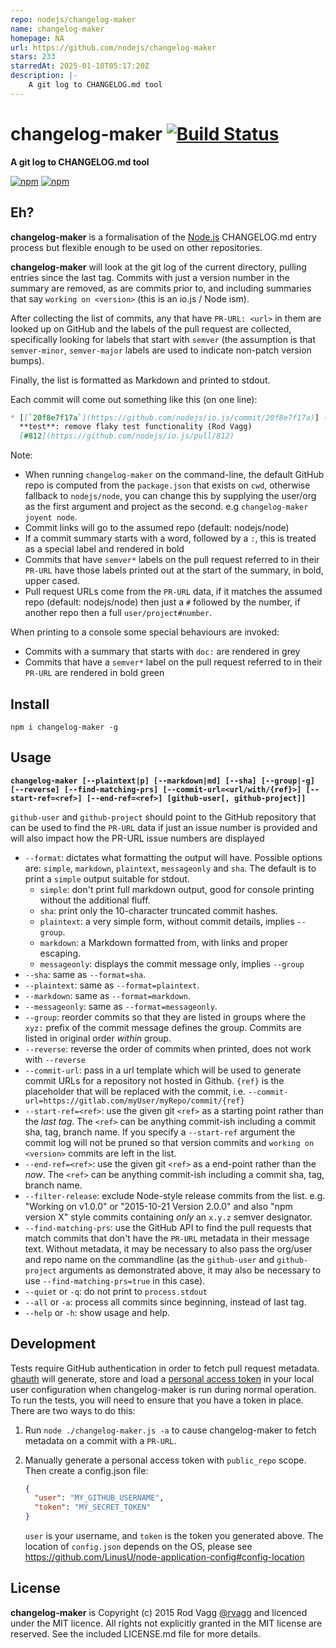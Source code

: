 ```yaml
---
repo: nodejs/changelog-maker
name: changelog-maker
homepage: NA
url: https://github.com/nodejs/changelog-maker
stars: 233
starredAt: 2025-01-10T05:17:20Z
description: |-
    A git log to CHANGELOG.md tool
---
```


# changelog-maker [![Build Status](https://github.com/nodejs/changelog-maker/workflows/Tests/badge.svg)](https://github.com/nodejs/changelog-maker/actions?workflow=Tests)

**A git log to CHANGELOG.md tool**

[![npm](https://nodei.co/npm/changelog-maker.png?downloads=true&downloadRank=true)](https://nodei.co/npm/changelog-maker/)
[![npm](https://nodei.co/npm-dl/changelog-maker.png?months=6&height=3)](https://nodei.co/npm/changelog-maker/)

## Eh?

**changelog-maker** is a formalisation of the [Node.js](https://github.com/nodejs/node) CHANGELOG.md entry process but flexible enough to be used on other repositories.

**changelog-maker** will look at the git log of the current directory, pulling entries since the last tag. Commits with just a version number in the summary are removed, as are commits prior to, and including summaries that say `working on <version>` (this is an io.js / Node ism).

After collecting the list of commits, any that have `PR-URL: <url>` in them are looked up on GitHub and the labels of the pull request are collected, specifically looking for labels that start with `semver` (the assumption is that `semver-minor`, `semver-major` labels are used to indicate non-patch version bumps).

Finally, the list is formatted as Markdown and printed to stdout.

Each commit will come out something like this (on one line):

```markdown
* [[`20f8e7f17a`](https://github.com/nodejs/io.js/commit/20f8e7f17a)] -
  **test**: remove flaky test functionality (Rod Vagg)
  [#812](https://github.com/nodejs/io.js/pull/812)
```

Note:

* When running `changelog-maker` on the command-line, the default GitHub repo is computed from the `package.json` that exists on `cwd`, otherwise fallback to `nodejs/node`, you can change this by supplying the user/org as the first argument and project as the second. e.g `changelog-maker joyent node`.
* Commit links will go to the assumed repo (default: nodejs/node)
* If a commit summary starts with a word, followed by a `:`, this is treated as a special label and rendered in bold
* Commits that have `semver*` labels on the pull request referred to in their `PR-URL` have those labels printed out at the start of the summary, in bold, upper cased.
* Pull request URLs come from the `PR-URL` data, if it matches the assumed repo (default: nodejs/node) then just a `#` followed by the number, if another repo then a full `user/project#number`.

When printing to a console some special behaviours are invoked:

* Commits with a summary that starts with `doc:` are rendered in grey
* Commits that have a `semver*` label on the pull request referred to in their `PR-URL` are rendered in bold green

## Install

```shell
npm i changelog-maker -g
```

## Usage

**`changelog-maker [--plaintext|p] [--markdown|md] [--sha] [--group|-g] [--reverse] [--find-matching-prs] [--commit-url=<url/with/{ref}>] [--start-ref=<ref>] [--end-ref=<ref>] [github-user[, github-project]]`**

`github-user` and `github-project` should point to the GitHub repository that can be used to find the `PR-URL` data if just an issue number is provided and will also impact how the PR-URL issue numbers are displayed

* `--format`:          dictates what formatting the output will have. Possible options are: `simple`, `markdown`, `plaintext`, `messageonly` and `sha`. The default is to print a `simple` output suitable for stdout.
  - `simple`:            don't print full markdown output, good for console printing without the additional fluff.
  - `sha`:               print only the 10-character truncated commit hashes.
  - `plaintext`:         a very simple form, without commit details, implies `--group`.
  - `markdown`:          a Markdown formatted from, with links and proper escaping.
  - `messageonly`:       displays the commit message only, implies `--group`
* `--sha`:             same as `--format=sha`.
* `--plaintext`:       same as `--format=plaintext`.
* `--markdown`:        same as `--format=markdown`.
* `--messageonly`:     same as `--format=messageonly`.
* `--group`:           reorder commits so that they are listed in groups where the `xyz:` prefix of the commit message defines the group. Commits are listed in original order _within_ group.
* `--reverse`:         reverse the order of commits when printed, does not work with `--reverse`
* `--commit-url`:      pass in a url template which will be used to generate commit URLs for a repository not hosted in Github. `{ref}` is the placeholder that will be replaced with the commit, i.e. `--commit-url=https://gitlab.com/myUser/myRepo/commit/{ref}`
* `--start-ref=<ref>`: use the given git `<ref>` as a starting point rather than the _last tag_. The `<ref>` can be anything commit-ish including a commit sha, tag, branch name. If you specify a `--start-ref` argument the commit log will not be pruned so that version commits and `working on <version>` commits are left in the list.
* `--end-ref=<ref>`:   use the given git `<ref>` as a end-point rather than the _now_. The `<ref>` can be anything commit-ish including a commit sha, tag, branch name.
* `--filter-release`:  exclude Node-style release commits from the list. e.g. "Working on v1.0.0" or "2015-10-21 Version 2.0.0" and also "npm version X" style commits containing _only_ an `x.y.z` semver designator.
* `--find-matching-prs`: use the GitHub API to find the pull requests that match commits that don't have the `PR-URL` metadata in their message text. Without metadata, it may be necessary to also pass the org/user and repo name on the commandline (as the `github-user` and `github-project` arguments as demonstrated above, it may also be necessary to use `--find-matching-prs=true` in this case).
* `--quiet` or `-q`:   do not print to `process.stdout`
* `--all` or `-a`:     process all commits since beginning, instead of last tag.
* `--help` or `-h`:    show usage and help.

## Development

Tests require GitHub authentication in order to fetch pull request metadata. [ghauth](https://github.com/rvagg/ghauth) will generate, store and load a [personal access token](https://github.com/settings/tokens) in your local user configuration when changelog-maker is run during normal operation. To run the tests, you will need to ensure that you have a token in place. There are two ways to do this:

1. Run `node ./changelog-maker.js -a` to cause changelog-maker to fetch metadata on a commit with a `PR-URL`.

2. Manually generate a personal access token with `public_repo` scope. Then create a config.json file:

    ```json
    {
      "user": "MY_GITHUB_USERNAME",
      "token": "MY_SECRET_TOKEN"
    }
    ```

    `user` is your username, and `token` is the token you generated above. The location of `config.json` depends on the OS, please see <https://github.com/LinusU/node-application-config#config-location>

## License

**changelog-maker** is Copyright (c) 2015 Rod Vagg [@rvagg](https://twitter.com/rvagg) and licenced under the MIT licence. All rights not explicitly granted in the MIT license are reserved. See the included LICENSE.md file for more details.

